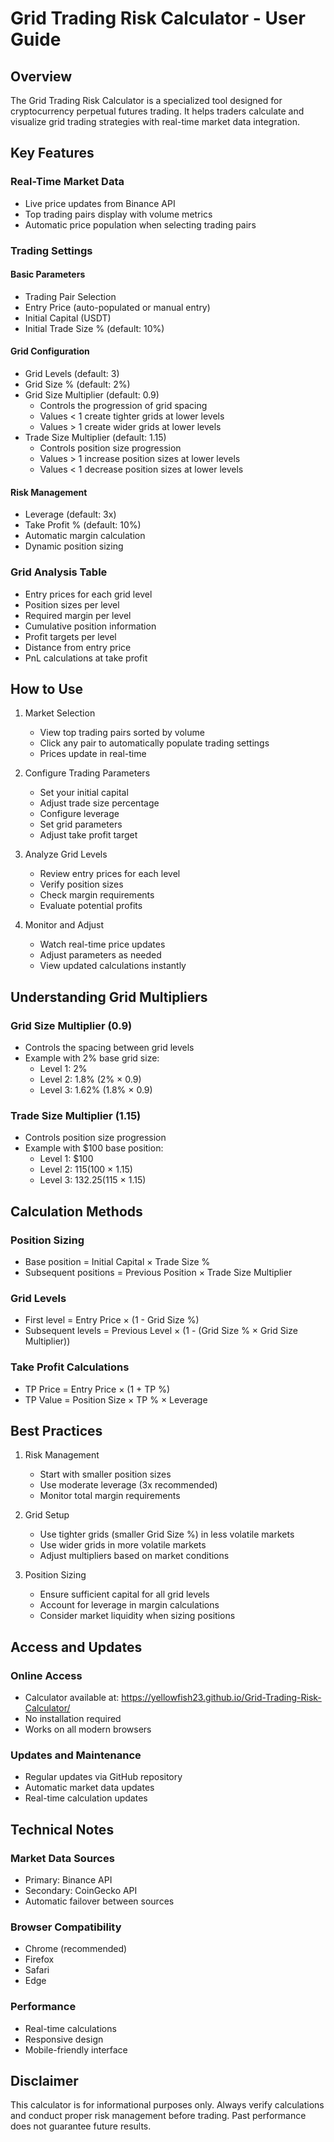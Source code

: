 # Grid Trading Risk Calculator - User Guide

## Overview
The Grid Trading Risk Calculator is a specialized tool designed for cryptocurrency perpetual futures trading. It helps traders calculate and visualize grid trading strategies with real-time market data integration.

## Key Features

### Real-Time Market Data
- Live price updates from Binance API
- Top trading pairs display with volume metrics
- Automatic price population when selecting trading pairs

### Trading Settings

#### Basic Parameters
- Trading Pair Selection
- Entry Price (auto-populated or manual entry)
- Initial Capital (USDT)
- Initial Trade Size % (default: 10%)

#### Grid Configuration
- Grid Levels (default: 3)
- Grid Size % (default: 2%)
- Grid Size Multiplier (default: 0.9)
  - Controls the progression of grid spacing
  - Values < 1 create tighter grids at lower levels
  - Values > 1 create wider grids at lower levels
- Trade Size Multiplier (default: 1.15)
  - Controls position size progression
  - Values > 1 increase position sizes at lower levels
  - Values < 1 decrease position sizes at lower levels

#### Risk Management
- Leverage (default: 3x)
- Take Profit % (default: 10%)
- Automatic margin calculation
- Dynamic position sizing

### Grid Analysis Table
- Entry prices for each grid level
- Position sizes per level
- Required margin per level
- Cumulative position information
- Profit targets per level
- Distance from entry price
- PnL calculations at take profit

## How to Use

1. Market Selection
   - View top trading pairs sorted by volume
   - Click any pair to automatically populate trading settings
   - Prices update in real-time

2. Configure Trading Parameters
   - Set your initial capital
   - Adjust trade size percentage
   - Configure leverage
   - Set grid parameters
   - Adjust take profit target

3. Analyze Grid Levels
   - Review entry prices for each level
   - Verify position sizes
   - Check margin requirements
   - Evaluate potential profits

4. Monitor and Adjust
   - Watch real-time price updates
   - Adjust parameters as needed
   - View updated calculations instantly

## Understanding Grid Multipliers

### Grid Size Multiplier (0.9)
- Controls the spacing between grid levels
- Example with 2% base grid size:
  - Level 1: 2%
  - Level 2: 1.8% (2% × 0.9)
  - Level 3: 1.62% (1.8% × 0.9)

### Trade Size Multiplier (1.15)
- Controls position size progression
- Example with $100 base position:
  - Level 1: $100
  - Level 2: $115 ($100 × 1.15)
  - Level 3: $132.25 ($115 × 1.15)

## Calculation Methods

### Position Sizing
- Base position = Initial Capital × Trade Size %
- Subsequent positions = Previous Position × Trade Size Multiplier

### Grid Levels
- First level = Entry Price × (1 - Grid Size %)
- Subsequent levels = Previous Level × (1 - (Grid Size % × Grid Size Multiplier))

### Take Profit Calculations
- TP Price = Entry Price × (1 + TP %)
- TP Value = Position Size × TP % × Leverage

## Best Practices

1. Risk Management
   - Start with smaller position sizes
   - Use moderate leverage (3x recommended)
   - Monitor total margin requirements

2. Grid Setup
   - Use tighter grids (smaller Grid Size %) in less volatile markets
   - Use wider grids in more volatile markets
   - Adjust multipliers based on market conditions

3. Position Sizing
   - Ensure sufficient capital for all grid levels
   - Account for leverage in margin calculations
   - Consider market liquidity when sizing positions

## Access and Updates

### Online Access
- Calculator available at: https://yellowfish23.github.io/Grid-Trading-Risk-Calculator/
- No installation required
- Works on all modern browsers

### Updates and Maintenance
- Regular updates via GitHub repository
- Automatic market data updates
- Real-time calculation updates

## Technical Notes

### Market Data Sources
- Primary: Binance API
- Secondary: CoinGecko API
- Automatic failover between sources

### Browser Compatibility
- Chrome (recommended)
- Firefox
- Safari
- Edge

### Performance
- Real-time calculations
- Responsive design
- Mobile-friendly interface

## Disclaimer
This calculator is for informational purposes only. Always verify calculations and conduct proper risk management before trading. Past performance does not guarantee future results.
